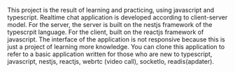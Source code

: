 This project is the result of learning and practicing, using javascript and
typescript. Realtime chat application is developed according to client-server
model. For the server, the server is built on the nestjs framework of the
typescrpit language. For the client, built on the reactjs framework of
javascript. The interface of the application is not responsive because this is
just a project of learning more knowledge. You can clone this application to
refer to a basic application written for those who are new to typescript,
javascript, nestjs, reactjs, webrtc (video call), socketIo, readis(apdater).
